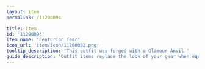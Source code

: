 ```yaml
---
layout: item
permalink: /11290094

title: Item
id: '11290094'
item_name: 'Centurion Tear'
icon_url: 'item/icon/11200092.png'
tooltip_description: 'This outfit was forged with a Glamour Anvil.'
guide_description: 'Outfit items replace the look of your gear when equipped.'
---
```

